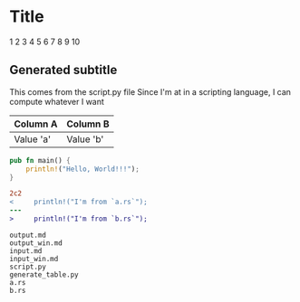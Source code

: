 # Title

1
2
3
4
5
6
7
8
9
10

## Generated subtitle
  This comes from the script.py file
  Since I'm at in a scripting language,
  I can compute whatever I want

| Column A | Column B |
|---|---|
| Value 'a' | Value 'b' |

```rust
pub fn main() {
    println!("Hello, World!!!");
}
```

```diff
2c2
<     println!("I'm from `a.rs`");
---
>     println!("I'm from `b.rs`");
```

```console
output.md
output_win.md
input.md
input_win.md
script.py
generate_table.py
a.rs
b.rs
```

